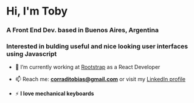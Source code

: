 <h1 align="left">Hi, I'm Toby</h1>
<h3 align="left">A Front End Dev. based in Buenos Aires, Argentina</h3>
<h3>Interested in bulding useful and nice looking user interfaces using Javascript</h3>

- 🔭 I’m currently working at [Rootstrap](https://rootstrap.com/) as a React Developer

- 📫 Reach me: **corraditobias@gmail.com** or visit my [LinkedIn profile](https://www.linkedin.com/in/corraditobias/)

- ⚡ **I love mechanical keyboards**
